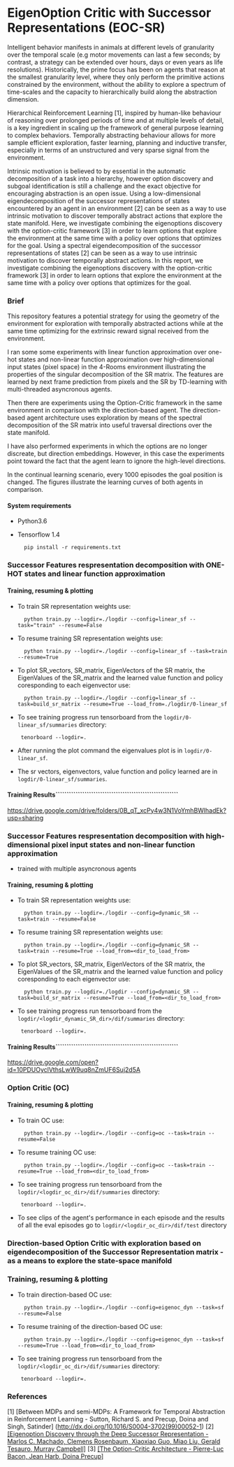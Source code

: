 # EigenOption Critic with Successor Representations (EOC-SR)

Intelligent behavior manifests in animals at different levels of granularity over the temporal scale (e.g motor movements can last a few seconds; by contrast, a strategy can be extended over hours, days or even years as life resolutions). 
Historically, the prime focus has been on agents that reason at the smallest granularity level, where they only perform the primitive actions constrained by the environment, without the ability to explore a spectrum of time-scales and the capacity to hierarchically build along the abstraction dimension. 

Hierarchical Reinforcement Learning [1], inspired by human-like behaviour of reasoning over prolonged periods of time and at multiple levels of detail, is a key ingredient in scaling up the framework of general purpose learning to complex behaviors. Temporally abstracting behaviour allows for more sample efficient exploration, faster learning, planning and inductive transfer, especially in terms of an unstructured and very sparse signal from the environment. 

Intrinsic motivation is believed to by essential in the automatic decomposition of a task into a hierarchy, however option discovery and subgoal identification is still a challenge and the exact objective for encouraging abstraction is an open issue. Using a low-dimensional eigendecomposition of the successor representations of states encountered by an agent in an environment [2] can be seen as a way to use intrinsic motivation to discover temporally abstract actions that explore the state manifold. Here, we investigate combining the eigenoptions discovery with the option-critic framework [3] in order to learn options that explore the environment at the same time with a policy over options that optimizes for the goal.
   Using a spectral eigendecomposition of the successor representations of states 
   [2] can be seen as a way to use intrinsic motivation to discover temporally 
   abstract actions. In this report, we investigate combining the eigenoptions discovery with 
   the option-critic framework [3] in order to learn options that explore the environment 
   at the same time with a policy over options that optimizes for the goal. 
### Brief

This repository features a potential strategy for using the geometry of the environment 
for exploration 
with temporally abstracted actions while at the same time optimizing for the extrinsic 
reward signal received from the environment. 

I ran some some experiments with linear function approximation over one-hot
 states and non-linear function approximation over high-dimensional input states (pixel space) in the 4-Rooms environment illustrating
  the properties of the singular decomposition  of the SR matrix. The features are 
  learned by next frame prediction from pixels and the SR by TD-learning with multi-threaded 
  asyncronous agents.

Then there are experiments using the Option-Critic framework in the same environment 
in comparison with the direction-based agent. The direction-based agent architecture
 uses exploration by means of the spectral decomposition of the
 SR matrix into useful traversal directions over the state manifold. 
 
 I have also performed experiments in which the options are no longer discreate, but direction embeddings. However, in this case the experiments point toward the fact that the agent learn to ignore the high-level directions.

In the continual learning scenario, every 1000 episodes the goal position is changed. The figures illustrate the learning 
curves of both agents in comparison.


#### System requirements

* Python3.6
* Tensorflow 1.4

        pip install -r requirements.txt 

### Successor Features respresentation decomposition with ONE-HOT states and linear function approximation

#### Training, resuming & plotting

* To train SR representation weights use:

        python train.py --logdir=./logdir --config=linear_sf --task="train" --resume=False

* To resume training SR representation weights use:

        python train.py --logdir=./logdir --config=linear_sf --task=train --resume=True
        
* To plot SR_vectors, SR_matrix, EigenVectors of the SR matrix, the EigenValues of the SR_matrix
 and the learned value function and policy coresponding to each eigenvector use:
        
        python train.py --logdir=./logdir --config=linear_sf --task=build_sr_matrix --resume=True --load_from=./logdir/0-linear_sf
        
* To see training progress run tensorboard from the ```logdir/0-linear_sf/summaries``` directory:
       
       tenorboard --logdir=.

* After running the plot command the eigenvalues plot is in ```logdir/0-linear_sf```.
* The sr vectors, eigenvectors, value function and policy learned are in ```logdir/0-linear_sf/summaries```.

#### Training Results```````````````````````````````````````````````````````

https://drive.google.com/drive/folders/0B_qT_xcPy4w3N1VoYmhBWlhadEk?usp=sharing

### Successor Features respresentation decomposition with high-dimensional pixel input states and non-linear function approximation 
* trained with multiple asyncronous agents

#### Training, resuming & plotting

* To train SR representation weights use:

        python train.py --logdir=./logdir --config=dynamic_SR --task=train --resume=False

* To resume training SR representation weights use:

        python train.py --logdir=./logdir --config=dynamic_SR --task=train --resume=True --load_from=<dir_to_load_from>
        
* To plot SR_vectors, SR_matrix, EigenVectors of the SR matrix, the EigenValues of the SR_matrix
 and the learned value function and policy coresponding to each eigenvector use:
        
        python train.py --logdir=./logdir --config=dynamic_SR --task=build_sr_matrix --resume=True --load_from=<dir_to_load_from>
        
        
* To see training progress run tensorboard from the ```logdir/<logdir_dynamic_SR_dir>/dif/summaries``` directory:
       
       tenorboard --logdir=.


#### Training Results```````````````````````````````````````````````````````

https://drive.google.com/open?id=10PDUOyclVthsLwW9uq8nZmUF6Suj2d5A


### Option Critic (OC)


#### Training, resuming & plotting

* To train OC use:

        python train.py --logdir=./logdir --config=oc --task=train --resume=False

* To resume training OC use:

        python train.py --logdir=./logdir --config=oc --task=train --resume=True --load_from=<dir_to_load_from>
        
* To see training progress run tensorboard from the ```logdir/<logdir_oc_dir>/dif/summaries``` directory:
       
       tenorboard --logdir=.
       
* To see clips of the agent's performance in each episode and the results of all the eval episodes go to ```logdir/<logdir_oc_dir>/dif/test``` directory
       

### Direction-based Option Critic with exploration based on eigendecomposition of the Successor Representation matrix - as a means to explore the state-space manifold

### Training, resuming & plotting

* To train direction-based OC use:

        python train.py --logdir=./logdir --config=eigenoc_dyn --task=sf --resume=False

* To resume training of the direction-based OC use:

        python train.py --logdir=./logdir --config=eigenoc_dyn --task=sf --resume=True --load_from=<dir_to_load_from>
        

* To see training progress run tensorboard from the ```logdir/<logdir_oc_dir>/dif/summaries``` directory:
       
       tenorboard --logdir=.
       

### References

[1] [Between MDPs and semi-MDPs: A Framework for Temporal Abstraction in Reinforcement Learning - Sutton, Richard S. and Precup, Doina and Singh, Satinder] (http://dx.doi.org/10.1016/S0004-3702(99)00052-1)
[2] [[Eigenoption Discovery through the Deep Successor Representation - Marlos C. Machado, Clemens Rosenbaum, Xiaoxiao Guo, Miao Liu, Gerald Tesauro, Murray Campbell]](https://arxiv.org/abs/1710.11089)
[3] [[The Option-Critic Architecture - Pierre-Luc Bacon, Jean Harb, Doina Precup]](http://arxiv.org/abs/1609.05140)